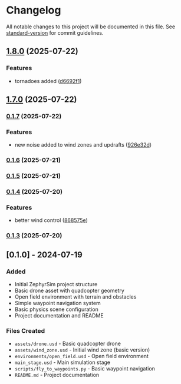 # Changelog

All notable changes to this project will be documented in this file. See [standard-version](https://github.com/conventional-changelog/standard-version) for commit guidelines.

## [1.8.0](https://github.com/SaharshSS/ZephyrSim/compare/v1.7.0...v1.8.0) (2025-07-22)


### Features

* tornadoes added ([d6692f1](https://github.com/SaharshSS/ZephyrSim/commit/d6692f1b7fc898c13eb1551849475ba68c60e627))

## [1.7.0](https://github.com/SaharshSS/ZephyrSim/compare/v0.1.7...v1.7.0) (2025-07-22)

### [0.1.7](https://github.com/SaharshSS/ZephyrSim/compare/v0.1.6...v0.1.7) (2025-07-22)


### Features

* new noise added to wind zones and updrafts ([926e32d](https://github.com/SaharshSS/ZephyrSim/commit/926e32d1bbb0ff9fdd8f322a63e0835d94234903))

### [0.1.6](https://github.com/SaharshSS/ZephyrSim/compare/v0.1.5...v0.1.6) (2025-07-21)

### [0.1.5](https://github.com/SaharshSS/ZephyrSim/compare/v0.1.4...v0.1.5) (2025-07-21)

### [0.1.4](https://github.com/SaharshSS/ZephyrSim/compare/v0.1.3...v0.1.4) (2025-07-20)


### Features

* better wind control ([868575e](https://github.com/SaharshSS/ZephyrSim/commit/868575ea2b4895261cddaed0f6391aaf40638542))

### [0.1.3](https://github.com/SaharshSS/ZephyrSim/compare/v0.1.2...v0.1.3) (2025-07-20)

## [0.1.0] - 2024-07-19

### Added
- Initial ZephyrSim project structure
- Basic drone asset with quadcopter geometry
- Open field environment with terrain and obstacles
- Simple waypoint navigation system
- Basic physics scene configuration
- Project documentation and README

### Files Created
- `assets/drone.usd` - Basic quadcopter drone
- `assets/wind_zone.usd` - Initial wind zone (basic version)
- `environments/open_field.usd` - Open field environment
- `main_stage.usd` - Main simulation stage
- `scripts/fly_to_waypoints.py` - Basic waypoint navigation
- `README.md` - Project documentation
